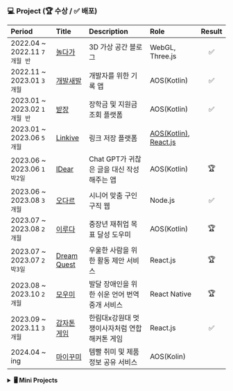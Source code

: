 ### 💻 Project (🏆 수상 / ✅ 배포)
| Period | Title | Description | Role | Result |
| :------------ | :------------ | :------------ | :------------ | :------------: |
| 2022.04 ~ 2022.11 `7개월 반` | [놀다가](https://github.com/yahoo557/bibimbap) | 3D 가상 공간 블로그 | WebGL, Three.js | ✅ |
| 2022.11 ~ 2023.01 `3개월` | [개발새발](https://github.com/ddwwon/Gaebal_Saebal_AOS_Ver.2) | 개발자를 위한 기록 앱 | AOS(Kotlin) | ✅ |
| 2023.01 ~ 2023.02 `1개월 반` | [받장](https://github.com/EnoughKK/UMC_badjang_Android) | 장학금 및 지원금 조회 플랫폼 | AOS(Kotlin) | ✅ |
| 2023.01 ~ 2023.06 `5개월` | [Linkive](https://github.com/jung0115/Linkive_AOS) | 링크 저장 플랫폼 | [AOS(Kotlin)](https://github.com/jung0115/Linkive_AOS), [React.js](https://github.com/charBS0701/linkive-react) |  |  |
| 2023.06 ~ 2023.06 `1박2일` | [IDear](https://github.com/Nbti/IDear_AOS) | Chat GPT가 귀찮은 글을 대신 작성해주는 앱 | AOS(Kotlin) | 🏆 |
| 2023.06 ~ 2023.08 `3개월` | [오다르](https://github.com/O-dar/O-dar-Node) | 시니어 맞춤 구인구직 웹 | Node.js | ✅ |
| 2023.07 ~ 2023.08 `2개월` | [이루다](https://github.com/womentech-hackathon/Womentech_AOS) | 중장년 재취업 목표 달성 도우미 | AOS(Kotlin) | 🏆 |
| 2023.07 ~ 2023.07 `2박3일` | [Dream Quest](https://github.com/DREAMLANDTHON/DreamQuest_Front) | 우울한 사람을 위한 활동 제안 서비스 | React.js | 🏆 |
| 2023.08 ~ 2023.10 `2개월` | [모우미](https://github.com/Makive-moumi/Moumi_RN) | 발달 장애인을 위한 쉬운 언어 번역 중개 서비스 | React Native | 🏆 |
| 2023.09 ~ 2023.11 `3개월` | [감자톤 게임](https://github.com/jung0115/Potato-thon-game_FRONT) | 한림대x강원대 멋쟁이사자처럼 연합해커톤 게임 | React.js | ✅ |
| 2024.04 ~ ing | [마이꾸미](https://github.com/SW-Marastro/MyKkumi_AOS) | 템빨 취미 및 제품 정보 공유 서비스 | AOS(Kolin) | |

<details markdown="1">
 <summary><b>🖥️ Mini Projects</b></summary>
 <div>
  <table style="text-align:left;">
   <th>Period</th>
	  <th>Title</th>
   <th>Description</th>
   <th>Role</th>

   <tr>
    <td>2023.03 ~ 2023.05 <code>3개월</code></td>
    <td><a href="https://github.com/jung0115/Thock-Thock-Hangeul_DEMO">똑똑한글</a></td>
    <td>AI 기반 놀이식 유아 교육 앱</td>
    <td>AOS(Java), YOLO</td>
   </tr>

   <tr>
    <td>2023.07 ~ 2023.07 <code>1박2일</code></td>
    <td><a href="https://github.com/Re-Co-umc/RECO_AOS">RE:CO</a></td>
    <td>리필리테이션 지도 앱</td>
    <td>AOS(Kotlin)</td>
   </tr>

   <tr>
    <td>2023.07 ~ 2023.08 <code>2박3일</code></td>
    <td><a href="https://github.com/SWF2023-BAB/SWF2023-BAB">손안전</a></td>
    <td>전기세 민영화 혼란 방지 서비스</td>
    <td>React.js</td>
   </tr>

   <tr>
    <td>2024.01 ~ 2024.01 <code>1박2일</code></td>
    <td><a href="https://github.com/UMC-5th-M-team/Sally_AOS">샐리</a></td>
    <td>독서 목표 달성 도우미</td>
    <td>AOS(Kotlin)</td>
   </tr>

   <tr>
    <td>2024.06 ~ 2024.06 <code>2주</code></td>
    <td><a href="https://github.com/jung0115/Smartube">SMARTUBE</a></td>
    <td>유익한 숏폼 플랫폼</td>
    <td>AOS(Kotlin)</td>
   </tr>
  </table>
 </div>
</details>

